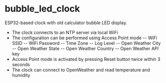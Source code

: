 # bubble_led_clock
ESP32-based clock with old calculator bubble LED display.
- The clock connects to an NTP server via local WiFi
- The configuration can be performed using Access Point mode
-- WiFi SSID
-- WiFi Password
-- Time Zone
-- Log Level
-- Open Weather City
-- Open Weather State
-- Open Weather Country
-- Open Weather API key
- Access Point mode is activated by pressing Reset button twice within 3 seconds
- The clock can connect to OpenWeather and read temperature and humidity
